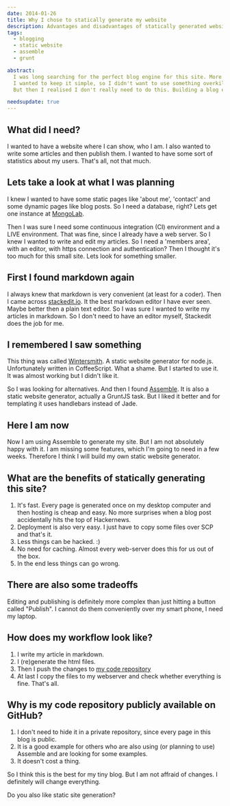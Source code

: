 ```yaml
---
date: 2014-01-26
title: Why I chose to statically generate my website
description: Advantages and disadvantages of statically generated websites
tags:
  - blogging
  - static website
  - assemble
  - grunt

abstract:
  I was long searching for the perfect blog engine for this site. More precisely I was planning to build a blog engine myself.
  I wanted to keep it simple, so I didn't want to use something overkill like Wordpress or Drupal. And I also like to code.
  But then I realised I don't really need to do this. Building a blog engine is boring, time consuming and so on. So I had to find a simpler alternative.

needsupdate: true
---
```


## What did I need?

I wanted to have a website where I can show, who I am. I also wanted to write some articles and then publish them.
I wanted to have some sort of statistics about my users. That's all, not that much.

## Lets take a look at what I was planning

I knew I wanted to have some static pages like 'about me', 'contact' and some dynamic pages like blog posts. So I need a database, right?
Lets get one instance at [MongoLab](https://mongolab.com).

Then I was sure I need some continuous integration (CI) environment and a LIVE environment. That was fine, since I already have a web server.
So I knew I wanted to write and edit my articles. So I need a 'members area', with an editor, with https connection and authentication?
Then I thought it's too much for this small site. Lets look for something smaller.

## First I found markdown again

I always knew that markdown is very convenient (at least for a coder). Then I came across [stackedit.io](https://stackedit.io).
It the best markdown editor I have ever seen. Maybe better then a plain text editor.
So I was sure I wanted to write my articles in markdown. So I don't need to have an editor myself, Stackedit does the job for me.

## I remembered I saw something

This thing was called [Wintersmith](http://wintersmith.io/). A static website generator for node.js.
Unfortunately written in CoffeeScript. What a shame. But I started to use it. It was almost working but I didn't like it.

So I was looking for alternatives. And then I found [Assemble](https://assemble.io).
It is also a static website generator, actually a GruntJS task. But I liked it better and for templating it uses handlebars instead of Jade.

## Here I am now

Now I am using Assemble to generate my site. But I am not absolutely happy with it. I am missing some features, which I'm going to need in a few weeks.
Therefore I think I will build my own static website generator.

## What are the benefits of statically generating this site?

1. It's fast. Every page is generated once on my desktop computer and then hosting is cheap and easy. No more surprises when a blog post accidentally hits the top of Hackernews.
2. Deployment is also very easy. I just have to copy some files over SCP and that's it.
3. Less things can be hacked. :)
4. No need for caching. Almost every web-server does this for us out of the box.
5. In the end less things can go wrong.

## There are also some tradeoffs

Editing and publishing is definitely more complex than just hitting a button called "Publish". I cannot do them conveniently over my smart phone, I need my laptop.

## How does my workflow look like?

1. I write my article in markdown.
1. I (re)generate the html files.
1. Then I push the changes to [my code repository](https://github.com/bdadam/bdadam.com)
1. At last I copy the files to my webserver and check whether everything is fine. That's all.

## Why is my code repository publicly available on GitHub?

1. I don't need to hide it in a private repository, since every page in this blog is public.
1. It is a good example for others who are also using (or planning to use) Assemble and are looking for some examples.
1. It doesn't cost a thing.

So I think this is the best for my tiny blog. But I am not affraid of changes. I definitely will change everything.

Do you also like static site generation?
